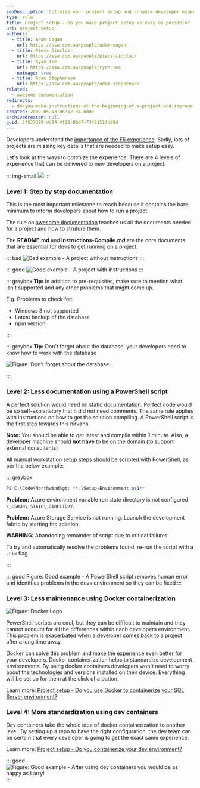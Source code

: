```yaml
---
seoDescription: Optimize your project setup and enhance developer experience with tips on documentation, PowerShell scripts, Docker containerization, and dev containers for streamlined workflows
type: rule
title: Project setup - Do you make project setup as easy as possible?
uri: project-setup
authors:
  - title: Adam Cogan
    url: https://ssw.com.au/people/adam-cogan
  - title: Piers Sinclair
    url: https://ssw.com.au/people/piers-sinclair
  - title: Ryan Tee
    url: https://ssw.com.au/people/ryan-tee
    noimage: true
  - title: Adam Stephensen
    url: https://ssw.com.au/people/adam-stephensen
related:
  - awesome-documentation
redirects:
  - do-you-make-instructions-at-the-beginning-of-a-project-and-improve-them-gradually
created: 2009-05-13T06:12:34.000Z
archivedreason: null
guid: 3f837d99-dd94-4f21-8b07-7348151fb89d
---
```

Developers understand the [importance of the F5 experience](/developer-experience). Sadly, lots of projects are missing key details that are needed to make setup easy.

Let's look at the ways to optimize the experience. There are 4 levels of experience that can be delivered to new developers on a project:

<!--endintro-->

::: img-small
![](f5-key.png)
:::

### Level 1: Step by step documentation

This is the most important milestone to reach because it contains the bare minimum to inform developers about how to run a project.

The rule on [awesome documentation](/awesome-documentation) teaches us all the documents needed for a project and how to struture them.

The **README.md** and **Instructions-Compile.md** are the core documents that are essential for devs to get running on a project.

::: bad
![Bad example - A project without instructions](ProjectDocumentationBadExample.png)
:::

::: good
![Good example - A project with instructions](ProjectDocumentationGoodExample.png)
:::

::: greybox
**Tip:** In addition to pre-requisites, make sure to mention what isn't supported and any other problems that might come up.

E.g. Problems to check for:

* Windows 8 not supported
* Latest backup of the database
* npm version

:::

::: greybox
**Tip:** Don't forget about the database, your developers need to know how to work with the database

![Figure: Don't forget about the database!](EFCoreMigrations.png)

:::

### Level 2: Less documentation using a PowerShell script

A perfect solution would need no static documentation. Perfect code would be so self-explanatory that it did not need comments. The same rule applies with instructions on how to get the solution compiling. A PowerShell script is the first step towards this nirvana.

**Note:** You should be able to get latest and compile within 1 minute. Also, a developer machine should **not have** to be on the domain (to support external consultants)

All manual workstation setup steps should be scripted with PowerShell, as per the below example:

::: greybox

```powershell
PS C:\Code\Northwind&gt; **.\Setup-Environment.ps1**
```

**Problem:** Azure environment variable run state directory is not configured `\_CSRUN\_STATE\_DIRECTORY`.

**Problem:** Azure Storage Service is not running. Launch the development fabric by starting the solution.

**WARNING:** Abandoning remainder of script due to critical failures.

To try and automatically resolve the problems found, re-run the script with a `-Fix` flag.

:::

::: good
Figure: Good example - A PowerShell script removes human error and identifies problems in the devs environment so they can be fixed
:::

### Level 3: Less maintenance using Docker containerization

![Figure: Docker Logo](docker-logo.png)

PowerShell scripts are cool, but they can be difficult to maintain and they cannot account for all the differences within each developers environment. This problem is exacerbated when a developer comes back to a project after a long time away.

Docker can solve this problem and make the experience even better for your developers. Docker containerization helps to standardize development environments. By using docker containers developers won't need to worry about the technologies and versions installed on their device. Everything will be set up for them at the click of a button.

Learn more: [Project setup - Do you use Docker to containerize your SQL Server environment?](/containerize-sql-server)

### Level 4: More standardization using dev containers

Dev containers take the whole idea of docker containerization to another level. By setting up a repo to have the right configuration, the dev team can be certain that every developer is going to get the exact same experience.

Learn more: [Project setup - Do you containerize your dev environment?](/dev-containers)

::: good
![Figure: Good example - After using dev containers you would be as happy as Larry!](HappyDevs.png)
:::
